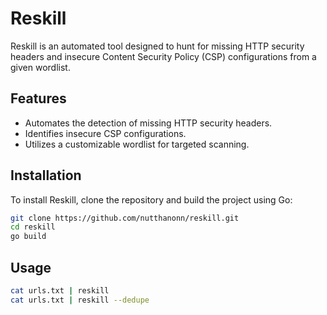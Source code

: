# Reskill

Reskill is an automated tool designed to hunt for missing HTTP security headers and insecure Content Security Policy (CSP) configurations from a given wordlist.

## Features

- Automates the detection of missing HTTP security headers.
- Identifies insecure CSP configurations.
- Utilizes a customizable wordlist for targeted scanning.

## Installation

To install Reskill, clone the repository and build the project using Go:

```bash
git clone https://github.com/nutthanonn/reskill.git
cd reskill
go build
```

## Usage

```bash
cat urls.txt | reskill
cat urls.txt | reskill --dedupe
```
